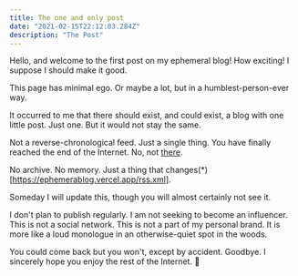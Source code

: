 ```yaml
---
title: The one and only post
date: "2021-02-15T22:12:03.284Z"
description: "The Post"
---
```


Hello, and welcome to the first post on my ephemeral blog!  How exciting! I suppose I should make it good. 

This page has minimal ego. Or maybe a lot, but in a humblest-person-ever way.

It occurred to me that there should exist, and could exist, a blog with one little post. Just one. But it would not stay the same.

Not a reverse-chronological feed. Just a single thing. You have finally reached the end of the Internet. No, not [there](http://hmpg.net/ "there"). 

No archive. No memory. Just a thing that changes(*)[https://ephemerablog.vercel.app/rss.xml]. 

Someday I will update this, though you will almost certainly not see it.

I don't plan to publish regularly. I am not seeking to become an influencer. This is not a social network. This is not a part of my personal brand. It is more like a loud monologue in an otherwise-quiet spot in the woods.

 You could come back but you won't, except by accident. Goodbye. I sincerely hope you enjoy the rest of the Internet. 👋
